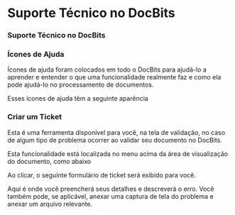 # Suporte Técnico no DocBits

### Suporte Técnico no DocBits <a href="#hy7z6t7p8psl" id="hy7z6t7p8psl"></a>

### **Ícones de Ajuda** <a href="#gvm1kp4bwvnd" id="gvm1kp4bwvnd"></a>

Ícones de ajuda foram colocados em todo o DocBits para ajudá-lo a aprender e entender o que uma funcionalidade realmente faz e como ela pode ajudá-lo no processamento de documentos.

Esses ícones de ajuda têm a seguinte aparência

### **Criar um Ticket** <a href="#id-2mb0mw2kxioz" id="id-2mb0mw2kxioz"></a>

Esta é uma ferramenta disponível para você, na tela de validação, no caso de algum tipo de problema ocorrer ao validar seu documento no DocBits.

Esta funcionalidade está localizada no menu acima da área de visualização do documento, como abaixo

Ao clicar, o seguinte formulário de ticket será exibido para você.

Aqui é onde você preencherá seus detalhes e descreverá o erro. Você também pode, se aplicável, anexar uma captura de tela do problema e anexar um arquivo relevante.
